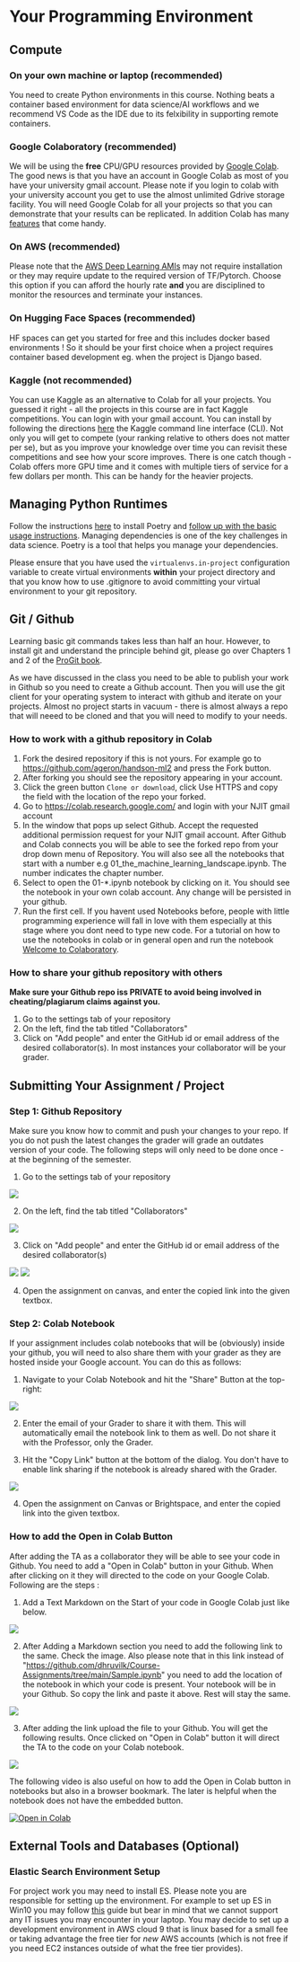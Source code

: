 # Your Programming Environment

## Compute

### On your own machine or laptop (recommended)

You need to create Python environments in  this course. Nothing beats a container based environment for data science/AI workflows and we recommend VS Code as the IDE due to its felxibility in supporting remote containers. 

### Google Colaboratory (recommended)

We will be using the **free** CPU/GPU resources provided by [Google Colab](https://colab.research.google.com). The good news is that you have an account in Google Colab as most of you have your university gmail account. Please note if you login to colab with your university account you get to use the almost unlimited Gdrive storage facility. You will need Google Colab for all your projects so that you can demonstrate that your results can be replicated.  In addition Colab has many [features](https://colab.research.google.com/notebooks/basic_features_overview.ipynb) that come handy. 

### On AWS  (recommended)

Please note that the [AWS Deep Learning AMIs](https://docs.aws.amazon.com/dlami/latest/devguide/ubuntu18-04.html) may not require installation or they may require update to the required version of TF/Pytorch. Choose this option if you can afford the hourly rate **and** you are disciplined to monitor the resources and terminate your instances.  

### On Hugging Face Spaces (recommended)

HF spaces can get you started for free and this includes docker based environments ! So it should be your first choice when a project requires container based development eg. when the project is Django based.

### Kaggle (not recommended)

You can use Kaggle as an alternative to Colab for all your projects. You guessed it right - all the projects in this course are in fact Kaggle competitions.  You can login with your gmail account. You can install by following the directions [here](https://github.com/Kaggle/kaggle-api) the Kaggle command line interface (CLI).  Not only you will get to compete (your ranking relative to others does not matter per se), but as you improve your knowledge over time you can revisit these competitions and see how your score improves.  There is one catch though - Colab offers more GPU time and it comes with multiple tiers of service for a few dollars per month. This can be handy for the heavier projects.  

## Managing Python Runtimes

Follow the instructions [here](https://python-poetry.org/docs/) to install Poetry and [follow up with the basic usage instructions](https://python-poetry.org/docs/basic-usage/). Managing dependencies is one of the key challenges in data science. Poetry is a tool that helps you manage your dependencies.

Please ensure that you have used the `virtualenvs.in-project` configuration variable to create virtual environments **within** your project directory and that you know how to use .gitignore to avoid committing your virtual environment to your git repository.


## Git / Github

Learning basic git commands takes less than half an hour. However, to install git and understand the principle behind git, please go over Chapters 1 and 2 of the [ProGit book](https://git-scm.com/book/en/v2).

As we have discussed in the class you need to be able to publish your work in Github so you need to create a Github account. Then you will use the git client for your operating system to interact with github and iterate on your projects.  Almost no project starts in vacuum - there is almost always a repo  that will neeed to be cloned and that you will need to modify to your needs. 

### How to work with a github repository in Colab

1. Fork the desired repository if this is not yours. For example go to https://github.com/ageron/handson-ml2 and press the Fork button. 
2. After forking you should see the repository appearing in your account. 
3. Click the green button `Clone or download`, click Use HTTPS and copy the field with the location of the repo your forked. 
4. Go to https://colab.research.google.com/ and login with your NJIT gmail account
5. In the window that pops up select Github. Accept the requested additional permission request for your NJIT gmail account. After Github and Colab connects you will be able to see the forked repo from your drop down menu of Repository. You will also see all the notebooks that start with a number e.g 01_the_machine_learning_landscape.ipynb. The number indicates the chapter number. 
6. Select to open the 01-*.ipynb notebook by clicking on it. You should see the notebook in your own colab account. Any change will be persisted in your github. 
7. Run the first cell. If you havent used Notebooks before, people with little programming experience will fall in love with them especially at this stage where you dont need to type new code. For a tutorial on how to use the notebooks in colab or in general open and run the notebook [Welcome to Colaboratory](https://colab.research.google.com/notebooks/intro.ipynb).

### How to share your github repository with others

**Make sure your Github repo iss PRIVATE to avoid being involved in cheating/plagiarum claims against you.**

1. Go to the settings tab of your repository
2. On the left, find the tab titled "Collaborators"
3. Click on "Add people" and enter the GitHub id or email address of the desired collaborator(s). In most instances your collaborator will be your grader.

## Submitting Your Assignment / Project

### Step 1: Github Repository 

Make sure you know how to commit and push your changes to your repo. If you do not push the latest changes the grader will grade an outdates version of your code. The following steps will only need to be done once - at the beginning of the semester.

1. Go to the settings tab of your repository

![](./images/AddGitSt1.png)

2. On the left, find the tab titled "Collaborators"

![](./images/AddGitSt2.png)

3. Click on "Add people" and enter the GitHub id or email address of the desired collaborator(s)

![](./images/AddGitSt3.png)
![](./images/AddGitSt4.png)

4. Open the assignment on canvas, and enter the copied link into the given textbox.


### Step 2: Colab Notebook

If your assignment includes colab notebooks that will be (obviously) inside your github, you will need to also share them with your grader as they are hosted inside your Google account. You can do this as follows:

1. Navigate to your Colab Notebook and hit the "Share" Button at the top-right:

![](./images/AddColabSt1.png)

2. Enter the email of your Grader to share it with them. This will automatically email the notebook link to them as well. Do not share it with the Professor, only the Grader.

3. Hit the "Copy Link" button at the bottom of the dialog. You don't have to enable link sharing if the notebook is already shared with the Grader.

![](./images/AddColabSt3.png)

4. Open the assignment on Canvas or Brightspace, and enter the copied link into the given textbox. 

### How to add the Open in  Colab Button

After adding the TA as a collaborator they will be able to see your code in Github. You need to add a "Open in Colab" button in your Github. When after clicking on it they will directed to the code on your Google Colab. Following are the steps :

1. Add a Text Markdown on the Start of your code in Google Colab just like below.

![](./images/Open1.png)

2. After Adding a Markdown section you need to add the following link to the same. Check the image. Also please note that in this link
instead of "https://github.com/dhruvilk/Course-Assignments/tree/main/Sample.ipynb" you need to add the location of the notebook in which your code is present. Your notebook will be in your Github. So copy the link and paste it above. Rest will stay the same.

![](./images/Open2.png)

3. After adding the link upload the file to your Github. You will get the following results. Once clicked on "Open in Colab" button it will direct the TA to the code on your Colab notebook. 

![](./images/Open3.png)

The following video is also useful on how to add the Open in Colab button in notebooks but also in a browser bookmark. The later is helpful when the notebook does not have the embedded button.

[![Open in Colab](https://img.youtube.com/vi/RoGZIbwzG5w/0.jpg)](https://www.youtube.com/watch?v=RoGZIbwzG5w)

## External Tools and Databases (Optional)

### Elastic Search Environment Setup

For project work you may need to install ES. Please note you are responsible for setting up the environment. For example to set up ES in Win10 you may follow [this](https://www.youtube.com/watch?v=hzaG2Uq60uw) guide but bear in mind that we cannot support any IT issues you may encounter in your laptop. You may decide to set up a development environment in AWS cloud 9 that is linux based for a small fee or taking advantage the free tier for _new_ AWS accounts (which is not free if you need EC2 instances outside of what the free tier provides).


